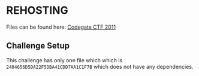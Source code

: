 # REHOSTING

Files can be found here: [Codegate CTF 2011](https://shell-storm.org/repo/CTF/CodeGate-2011/Crypto/400/)

## Challenge Setup
This challenge has only one file which which is `2404656D5DA22F5DBA41CDD7AA1C1F7B` which does not have any dependencies.
